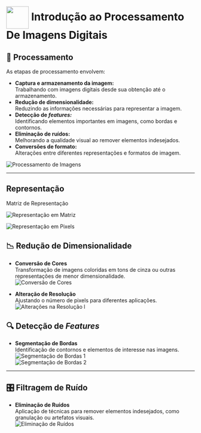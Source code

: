 <h1>
     <img align="center" width="60px" src="https://hermes.dio.me/courses/badge/dabc8205-4a91-473c-acbd-b310d8db3df2.png">
    <span>Introdução ao Processamento De Imagens Digitais</span>
</h1>

## 🔄 Processamento
As etapas de processamento envolvem:

- **Captura e armazenamento da imagem:**  
  Trabalhando com imagens digitais desde sua obtenção até o armazenamento.  
- **Redução de dimensionalidade:**  
  Reduzindo as informações necessárias para representar a imagem.  
- **Detecção de *features:***  
  Identificando elementos importantes em imagens, como bordas e contornos.  
- **Eliminação de ruídos:**  
  Melhorando a qualidade visual ao remover elementos indesejados.  
- **Conversões de formato:**  
  Alterações entre diferentes representações e formatos de imagem.  

![Processamento de Imagens](https://github.com/user-attachments/assets/00245591-e160-4283-9ad3-7efde5b06631)

---
## Representação
Matriz de Representação

![Representação em Matriz](https://github.com/user-attachments/assets/681de568-d45c-4802-b478-77408ee722d1)

![Representação em Pixels](https://github.com/user-attachments/assets/5a38985a-025f-49cd-a0b8-531d50868039)

## 📉 Redução de Dimensionalidade

- **Conversão de Cores**  
  Transformação de imagens coloridas em tons de cinza ou outras representações de menor dimensionalidade.  
  ![Conversão de Cores](https://github.com/user-attachments/assets/506d6219-7eb0-4710-acbe-294731a41a56)

- **Alteração de Resolução**  
  Ajustando o número de pixels para diferentes aplicações.  
  ![Alterações na Resolução](https://github.com/user-attachments/assets/c25e5940-4cd2-4642-bf82-913621cd9212)
l

## 🔍 Detecção de *Features*

- **Segmentação de Bordas**  
  Identificação de contornos e elementos de interesse nas imagens.  
  ![Segmentação de Bordas 1](https://github.com/user-attachments/assets/ed54a99b-77a4-4a6a-af63-aa77564ee633)  
  ![Segmentação de Bordas 2](https://github.com/user-attachments/assets/16d4469b-be1f-42b4-a76e-106d6e040b70)

---

## 🎛 Filtragem de Ruído

- **Eliminação de Ruídos**  
  Aplicação de técnicas para remover elementos indesejados, como granulação ou artefatos visuais.  
  ![Eliminação de Ruídos](https://github.com/user-attachments/assets/19e0d6b6-259d-4919-bd43-d3c11a9f1e89)
